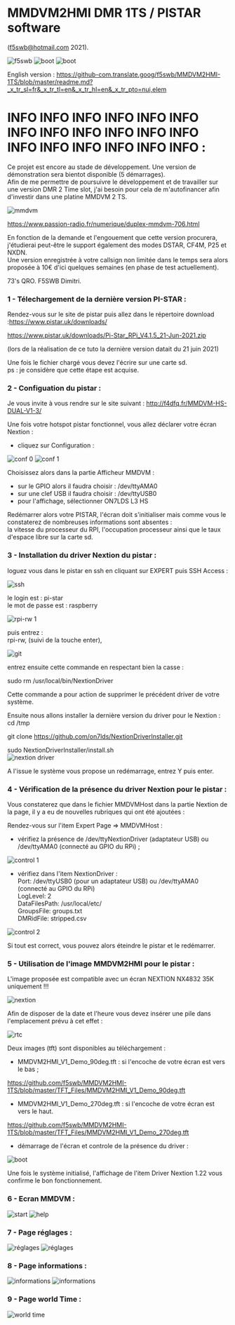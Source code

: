 
# MMDVM2HMI DMR 1TS / PISTAR software 
(f5swb@hotmail.com 2021).

<img src = "https://github.com/f5swb/MMDVM2HMI-1TS/blob/master/f5swb.jpg" title = "f5swb"> <img src = "https://github.com/f5swb/MMDVM2HMI-1TS/blob/master/0_1.png" title = "boot"> <img src = "https://github.com/f5swb/MMDVM2HMI-1TS/blob/master/DVmegaUHF_pr7813_1.jpg" title = "boot">






 
English version : https://github-com.translate.goog/f5swb/MMDVM2HMI-1TS/blob/master/readme.md?_x_tr_sl=fr&_x_tr_tl=en&_x_tr_hl=en&_x_tr_pto=nui,elem <br/>

# INFO INFO INFO INFO INFO INFO INFO INFO INFO INFO INFO INFO INFO INFO INFO INFO INFO INFO :

Ce projet est encore au stade de développement. Une version de démonstration sera bientot disponible (5 démarrages). <br/>
Afin de me permettre de poursuivre le développement et de travailler sur une version DMR 2 Time slot, j'ai besoin pour cela de m'autofinancer afin d'investir dans une platine MMDVM 2 TS.<br/>

<img src = "https://github.com/f5swb/MMDVM2HMI-1TS/blob/master/duplex-mmdvm.jpg" title = "mmdvm">

https://www.passion-radio.fr/numerique/duplex-mmdvm-706.html


En fonction de la demande et l'engouement que cette version procurera, j'étudierai peut-être le support également des modes DSTAR, CF4M, P25 et NXDN.<br/>
Une version enregistrée à votre callsign non limitée dans le temps sera alors proposée à 10€ d'ici quelques semaines (en phase de test actuellement).<br/>

73's QRO.
F5SWB Dimitri.


### 1 - Télechargement de la dernière version PI-STAR : 

Rendez-vous sur le site de pistar puis allez dans le répertoire download :https://www.pistar.uk/downloads/

https://www.pistar.uk/downloads/Pi-Star_RPi_V4.1.5_21-Jun-2021.zip

(lors de la réalisation de ce tuto la dernière version datait du 21 juin 2021)

Une fois le fichier chargé vous devez l'écrire sur une carte sd.<br/>
ps : je considère que cette étape est acquise.

### 2 - Configuation du pistar :

Je vous invite à vous rendre sur le site suivant : http://f4dfq.fr/MMDVM-HS-DUAL-V1-3/


Une fois votre hotspot pistar fonctionnel, vous allez déclarer votre écran Nextion :<br/>
- cliquez sur Configuration : <br/>

<img src = "https://github.com/f5swb/MMDVM2HMI-1TS/blob/master/conf%200.PNG" title = "conf 0">

<img src = "https://github.com/f5swb/MMDVM2HMI-1TS/blob/master/conf%202bis.PNG" title = "conf 1">

Choisissez alors dans la partie Afficheur MMDVM : <br/>

- sur le GPIO alors il faudra choisir : /dev/ttyAMA0<br/>
- sur une clef USB il faudra choisir : /dev/ttyUSB0<br/>
- pour l'affichage, sélectionner ON7LDS L3 HS<br/>

Redémarrer alors votre PISTAR, l'écran doit s'initialiser mais comme vous le constaterez de nombreuses informations sont absentes : <br/>
la vitesse du processeur du RPI, l'occupation processeur ainsi que le taux d'espace libre sur la carte sd. 


### 3 - Installation du driver Nextion du pistar :

loguez vous dans le pistar en ssh en cliquant sur EXPERT puis SSH Access :

<img src = "https://github.com/f5swb/MMDVM2HMI-1TS/blob/master/ssh.PNG" title = "ssh">

le login est : pi-star<br/>
le mot de passe est : raspberry

<img src = "https://github.com/f5swb/MMDVM2HMI-1TS/blob/master/rpi-rw.PNG" title = "rpi-rw 1">

puis entrez : <br/>
rpi-rw, (suivi de la touche enter),

<img src = "https://github.com/f5swb/MMDVM2HMI-1TS/blob/master/git.PNG" title = "git">

entrez ensuite cette commande en respectant bien la casse : <br/>

sudo rm /usr/local/bin/NextionDriver 

Cette commande a pour action de supprimer le précédent driver de votre système.

Ensuite nous allons installer la dernière version du driver pour le Nextion : <br/>
cd /tmp <br/>

git clone https://github.com/on7lds/NextionDriverInstaller.git <br/>

sudo NextionDriverInstaller/install.sh <br/>
<img src = "https://github.com/f5swb/MMDVM2HMI-1TS/blob/master/nextiondriver.PNG" title = "nextion driver">

A l'issue le système vous propose un redémarrage, entrez Y puis enter.

### 4 - Vérification de la présence du driver Nextion  pour le pistar :

Vous constaterez que dans le fichier MMDVMHost dans la partie Nextion de la page, il y a eu de nouvelles rubriques qui ont été ajoutées : <br/>

Rendez-vous sur l'item Expert Page => MMDVMHost : <br/>

- vérifiez la présence de /dev/ttyNextionDriver (adaptateur USB) ou /dev/ttyAMA0 (connecté au GPIO du RPi) ; <br/>

<img src = "https://github.com/f5swb/MMDVM2HMI-1TS/blob/master/control%201.PNG" title = "control 1">

- vérifiez dans l'item NextionDriver : <br/>
    Port: /dev/ttyUSB0 (pour un adaptateur USB)  ou /dev/ttyAMA0 (connecté au GPIO du RPi) <br/>
    LogLevel: 2  <br/>
    DataFilesPath: /usr/local/etc/  <br/>
    GroupsFile: groups.txt  <br/>
    DMRidFile: stripped.csv  <br/>
 
 
<img src = "https://github.com/f5swb/MMDVM2HMI-1TS/blob/master/control%202.PNG" title = "control 2">  
    
Si tout est correct, vous pouvez alors éteindre le pistar et le redémarrer.<br/>

### 5 - Utilisation de l'image MMDVM2HMI pour le pistar :<br/>

L'image proposée est compatible avec un écran NEXTION NX4832 35K uniquement !!!<br/>

<img src = "https://github.com/f5swb/MMDVM2HMI-1TS/blob/master/NEXTION.png" title = "nextion">  

Afin de disposer de la date et l'heure vous devez insérer une pile dans l'emplacement prévu à cet effet :

<img src = "https://github.com/f5swb/MMDVM2HMI-1TS/blob/master/rtc_battery.jpg" title = "rtc">  


Deux images (tft) sont disponibles au téléchargement :

- MMDVM2HMI_V1_Demo_90deg.tft : si l'encoche de votre écran est vers le bas ; <br/>

https://github.com/f5swb/MMDVM2HMI-1TS/blob/master/TFT_Files/MMDVM2HMI_V1_Demo_90deg.tft

- MMDVM2HMI_V1_Demo_270deg.tft : si l'encoche de votre écran est vers le haut. <br/>

https://github.com/f5swb/MMDVM2HMI-1TS/blob/master/TFT_Files/MMDVM2HMI_V1_Demo_270deg.tft

- démarrage de l'écran et controle de la présence du driver :<br/>


<img src = "https://github.com/f5swb/MMDVM2HMI-1TS/blob/master/boot.gif " title = "boot">  

Une fois le système initialisé, l'affichage de l'item Driver Nextion 1.22 vous confirme le bon fonctionnement.<br/>

### 6 - Ecran MMDVM :<br/>

<img src = "https://github.com/f5swb/MMDVM2HMI-1TS/blob/master/Animated_gif/mmdvm_screen_start.gif" title = "start">  

<img src = "https://github.com/f5swb/MMDVM2HMI-1TS/blob/master/pictures/mmdvm_screen_help.png" title = "help">  

### 7 - Page réglages :<br/>

<img src = "https://github.com/f5swb/MMDVM2HMI-1TS/blob/master/Animated_gif/mmdvm_r%C3%A9glages.gif" title = "réglages">  


<img src = "https://github.com/f5swb/MMDVM2HMI-1TS/blob/master/pictures/mmdvm_r%C3%A9glages.png" title = "réglages">  

### 8 - Page informations :<br/>

<img src = "https://github.com/f5swb/MMDVM2HMI-1TS/blob/master/Animated_gif/informations.gif" title = "informations">  

<img src = "https://github.com/f5swb/MMDVM2HMI-1TS/blob/master/pictures/informations.PNG" title = "informations">  

### 9 - Page world Time :<br/>

<img src = "https://github.com/f5swb/MMDVM2HMI-1TS/blob/master/Animated_gif/world%20time.gif" title = "world time">  
